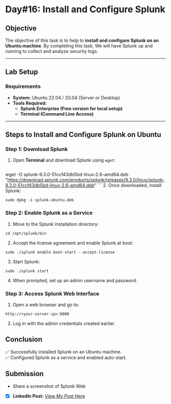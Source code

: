 
# **Day#16: Install and Configure Splunk**

## **Objective**  
The objective of this task is to help to **install and configure Splunk on an Ubuntu machine**. By completing this task, We will have Splunk up and running to collect and analyze security logs.

---

## **Lab Setup**  
### **Requirements**  
- **System:** Ubuntu 22.04 / 20.04 (Server or Desktop)  
- **Tools Required:**  
  - **Splunk Enterprise (Free version for local setup)**  
  - **Terminal (Command Line Access)**  

---

## **Steps to Install and Configure Splunk on Ubuntu**

### **Step 1: Download Splunk**
1. Open **Terminal** and download Splunk using `wget`:

   ```
  wget -O splunk-9.3.0-51ccf43db5bd-linux-2.6-amd64.deb 
  "https://download.splunk.com/products/splunk/releases/9.3.0/linux/splunk-9.3.0-51ccf43db5bd-linux-2.6-amd64.deb"
    ```
2. Once downloaded, install Splunk:
```
sudo dpkg -i splunk-ubuntu.deb
```

### Step 2: Enable Splunk as a Service
1. Move to the Splunk installation directory:
```
cd /opt/splunk/bin
```
2. Accept the license agreement and enable Splunk at boot:
```
sudo ./splunk enable boot-start --accept-license
```
3. Start Splunk:
```
sudo ./splunk start
```
4. When prompted, set up an admin username and password.

### Step 3: Access Splunk Web Interface
1. Open a web browser and go to:
```
http://<your-server-ip>:8000
```
2. Log in with the admin credentials created earlier.
   

## Conclusion
✅ Successfully installed Splunk on an Ubuntu machine.  
✅ Configured Splunk as a service and enabled auto-start.  


## Submission
- Share a screenshot of Splunk Web 

- [x] **LinkedIn Post:** [View My Post Here](https://www.linkedin.com/posts/prajwal-kunte-008869313_cybersecurity-splunk-siem-activity-7355282092387196929-Rc8-?utm_source=share&utm_medium=member_desktop&rcm=ACoAAE-u8sgBVqzP55c4GvPwfw20YNMFfe4EJ7U)

